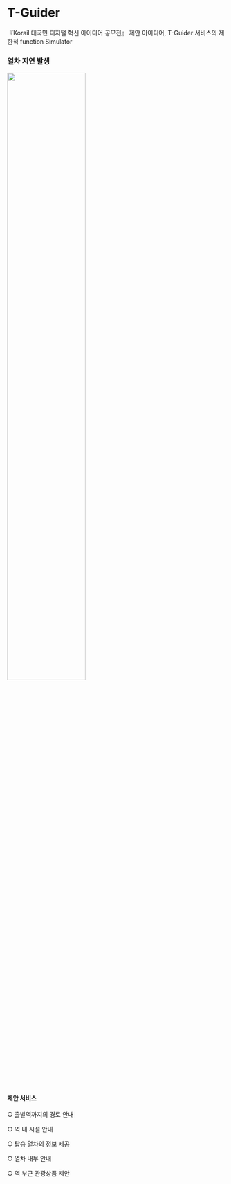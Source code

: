 # T-Guider
『Korail 대국민 디지털 혁신 아이디어 공모전』 제안 아이디어, T-Guider 서비스의 제한적 function Simulator

### 열차 지연 발생
<img src = "https://github.com/user-attachments/assets/aefc428e-8798-44f4-a06a-294bb88838c6" width="60%" height="60%">

#### 제안 서비스

○ 출발역까지의 경로 안내

○ 역 내 시설 안내

○ 탑승 열차의 정보 제공

○ 열차 내부 안내

○ 역 부근 관광상품 제안

